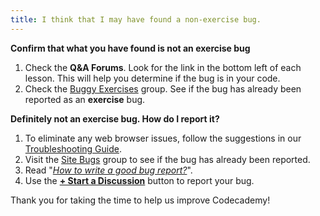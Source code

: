 ```yaml
---
title: I think that I may have found a non-exercise bug.
---
```


**Confirm that what you have found is not an exercise bug**
 
  1. Check the **Q&A Forums**. Look for the link in the bottom left of each lesson. This will help you determine if the bug is in your code.
  2. Check the [Buggy Exercises](http://www.codecademy.com/groups/buggy-exercises) group. See if the bug has already been reported as an **exercise** bug.

**Definitely not an exercise bug. How do I report it?**  
  
  1. To eliminate any web browser issues, follow the suggestions in our [Troubleshooting Guide](#).
  2. Visit the [Site Bugs](http://www.codecademy.com/groups/help-and-bug-reporting) group to see if the bug has already been reported.
  3. Read "[*How to write a good bug report?*](http://www.codecademy.com/groups/help-and-bug-reporting/discussions/5148f09f5194517fff0002da)".
  4. Use the **[+ Start a Discussion](http://www.codecademy.com/groups/help-and-bug-reporting)** button to report your bug.

Thank you for taking the time to help us improve Codecademy!
